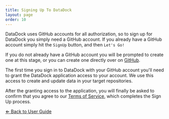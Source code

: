 ```yaml
---
title: Signing Up To DataDock
layout: page
order: 10
---
```


DataDock uses GitHub accounts for all authorization, so to sign up for DataDock you simply need a GitHub account. If you already have a GitHub account simply hit the `SignUp` button, and then `Let's Go!`

If you do not already have a GitHub account you will be prompted to create one at this stage, or you can create one directly over on [GitHub](https://github.com/join/).

The first time you sign in to DataDock with your GitHub account you'll need to grant the DataDock application access to your account. We use this access to create and update data in your target repositories. 

After the granting access to the application, you will finally be asked to confirm that you agree to our 
[Terms of Service](http://manage.datadock.io/terms), which completes the Sign Up process.

[&lArr; Back to User Guide](/datadock/user-guide/)
